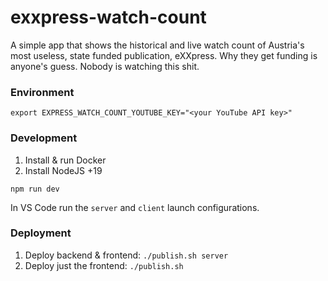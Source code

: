 # exxpress-watch-count

A simple app that shows the historical and live watch count of Austria's most useless, state funded publication, eXXpress. Why they
get funding is anyone's guess. Nobody is watching this shit.

### Environment

```
export EXPRESS_WATCH_COUNT_YOUTUBE_KEY="<your YouTube API key>"
```

### Development

1. Install & run Docker
2. Install NodeJS +19

```
npm run dev
```

In VS Code run the `server` and `client` launch configurations.

### Deployment

1. Deploy backend & frontend: `./publish.sh server`
1. Deploy just the frontend: `./publish.sh`
